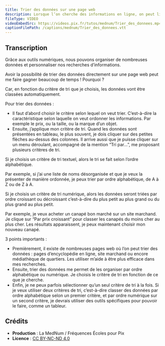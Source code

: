 ```yaml
---
title: Trier des données sur une page web
description: Lorsque l’on cherche des informations en ligne, on peut limiter certains résultats en triant les données. On vous explique tout, de A à Z !
fileType: VIDEO
videoEmbedSrc: https://videos.pix.fr/tutos/mednum/Trier_des_donnees.mp4
captionFilePath: /captions/mednum/Trier_des_donnees.vtt
---
```


## Transcription

Grâce aux outils numériques, nous pouvons organiser de nombreuses données et personnaliser nos recherches d’informations.

Avoir la possibilité de trier des données directement sur une page web peut me faire gagner beaucoup de temps ! Pourquoi ?

Car, en fonction du critère de tri que je choisis, les données vont être classées automatiquement.

Pour trier des données :
- Il faut d’abord choisir le critère selon lequel on veut trier. C’est-à-dire la caractéristique selon laquelle on veut ordonner les informations. Par exemple le prix, ou la taille, ou la marque d’un objet.
- Ensuite, j’applique mon critère de tri. Quand les données sont présentées en tableau, le plus souvent, je dois cliquer sur des petites flèches au-dessus des colonnes. Il arrive aussi que je puisse cliquer sur un menu déroulant, accompagné de la mention “Tri par…”, me proposant plusieurs critères de tri.

Si je choisis un critère de tri textuel, alors le tri se fait selon l’ordre alphabétique.

Par exemple, si j’ai une liste de noms désorganisée et que je veux la présenter de manière ordonnée, je peux trier par ordre alphabétique, de A à Z ou de Z à A.

Si je choisis un critère de tri numérique, alors les données seront triées par ordre croissant ou décroissant c’est-à-dire du plus petit au plus grand ou du plus grand au plus petit.

Par exemple, je veux acheter un canapé bon marché sur un site marchand. Je clique sur “Par prix croissant” pour classer les canapés du moins cher au plus cher. Les résultats apparaissent, je peux maintenant choisir mon nouveau canapé.


3 points importants :
- Premièrement, il existe de nombreuses pages web où l’on peut trier des données : pages d’encyclopédie en ligne, site marchand ou encore médiathèque de quartiers. Les utiliser m’aide à être plus efficace dans mes recherches.
- Ensuite, trier des données me permet de les organiser par ordre alphabétique ou numérique. Je choisis le critère de tri en fonction de ce que je cherche.
- Enfin, je ne peux parfois sélectionner qu’un seul critère de tri à la fois. Si je veux utiliser deux critères de tri, c’est-à-dire classer des données par ordre alphabétique selon un premier critère, et par ordre numérique sur un second critère, je devrais utiliser des outils spécifiques pour pouvoir le faire, comme un tableur.

## Crédits

- **Production** : La MedNum / Fréquences Écoles pour Pix
- **Licence** : [CC BY-NC-ND 4.0](https://creativecommons.org/licenses/by-nc-nd/4.0/deed.fr)
